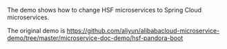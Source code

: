 The demo shows how to change HSF microservices to Spring Cloud microservices.

The original demo is https://github.com/aliyun/alibabacloud-microservice-demo/tree/master/microservice-doc-demo/hsf-pandora-boot